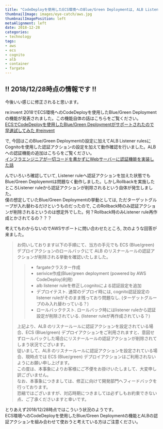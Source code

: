 ```yaml
---
title: "CodeDeployを使用したECS環境へのBlue/Green Deploymentは, ALB Listener rulesの認証アクションとの組み合わせをサポートしない (2018/12/28時点の情報)"
thumbnailImage: images/eye-catch/aws.jpg
thumbnailImagePosition: left
metaAlignment: left
date: 2018-12-28
categories:
- technology
tags:
- aws
- ecs
- cognito
- alb
- container
- fargate
---
```


## !! 2018/12/28時点の情報です !!

今後いい感じに修正されると思います。

<!--more-->

re:invent 2018でECS環境へのCodeDeployを使用したBlue/Green Deploymentの機能が発表されました。この機能自体の話はこちらをご覧ください。  
[ECSでCodeDeployを使用したBlue/Green Deploymentがサポートされたので早速試してみた #reinvent](https://dev.classmethod.jp/cloud/aws/ecs-codedeploy-blue-green-deployment/)
  
で, 今回はこのBlue/Green Deploymentの設定に加えてALB Listener rulesにCognitoを使用した認証アクションの設定を加えて動作確認を行いました。ALBへの認証機能の追加はこちらをご覧ください。  
[インフラエンジニアが一切コードを書かずにWebサーバーに認証機能を実装した話](https://dev.classmethod.jp/cloud/alb-cognito-user-pool/)  
  
んでいろいろ確認していて, Listener ruleへ認証アクションを加えた状態でもBlue/Green Deployemntは問題なく動作しました。しかしRollbackを実施したところListener ruleから認証アクションが削除されるという自体が発生しました。  
僕の想定していたBlue/Green Deploymentの挙動としては, ただターゲットグループが入れ替わるだけというものだったので, このRollback時のみ認証アクションが削除されるというのは想定外でした。何？Rollback時のみListener rule再作成とかされてるの？？？  
  
考えてもわからないのでAWSサポートに問い合わせたところ, 次のような回答が来ました。  

>お伺いしております以下の手順にて、当方の手元でも ECS (Blue/green) デプロイアクションのロールバックにて ALB のリスナールールの認証アクションが削除される挙動を確認いたしました。  
>
>> - fargateクラスター作成
>> - serivice作成(Blue/green deployment (powered by AWS CodeDeploy)利用)
>> - alb listener ruleを修正しcognitoによる認証設定を追加
>> - デプロイテスト. 通常のデプロイ時には, cognito認証設定のlistener ruleがそのまま残っており問題なし. (ターゲットグループのみ入れ替わっている？)
>> - ロールバックテスト. ロールバック時にはlistener ruleから認証設定が削除されている. (listener ruleが再作成されている？)
>
>上記より、ALB のリスナールールに認証アクションを設定されている場合、ECS (Blue/green) デプロイアクションをご利用されますと、意図せずロールバックした場合にリスナールールの認証アクションが削除されてしまう状況でございます。  
>従いまして、ALB のリスナールールに認証アクションを設定されている場合、現時点では ECS (Blue/green) デプロイアクションはご利用されないようにお願い申し上げます。  
>この度は、本事象によりお客様にご不便をお掛けいたしまして、大変申し訳ございません。  
>なお、本事象につきましては、修正に向けて開発部門へフィードバックを行っております。  
>恐縮ではございますが、対応時期につきましては必ずしもお約束できない点、ご了承くださいますと幸いです。

とりあえず2018/12/28時点ではこういう状況のようです。  
ECS環境へのCodeDeployを使用したBlue/Green Deploymentの機能とALBの認証アクションを組み合わせて使おうと考えている方はご注意ください。

